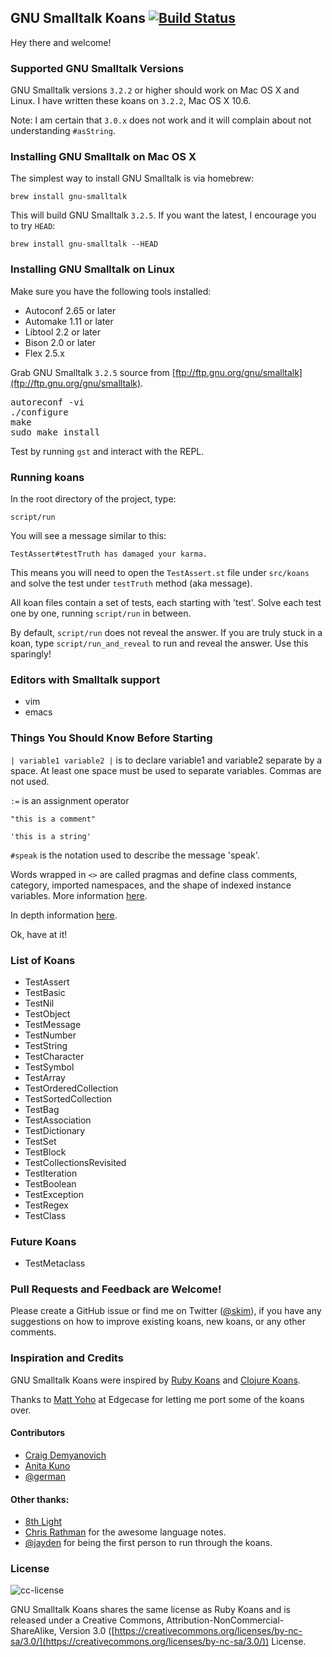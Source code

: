 ## GNU Smalltalk Koans [![Build Status](https://travis-ci.org/sl4m/gnu_smalltalk_koans.svg?branch=master)](https://travis-ci.org/sl4m/gnu_smalltalk_koans)

Hey there and welcome!

### Supported GNU Smalltalk Versions

GNU Smalltalk versions `3.2.2` or higher should work on Mac OS X and Linux.  I have written these koans on `3.2.2`, Mac OS X 10.6.

Note: I am certain that `3.0.x` does not work and it will complain about not understanding `#asString`.

### Installing GNU Smalltalk on Mac OS X

The simplest way to install GNU Smalltalk is via homebrew:

`brew install gnu-smalltalk`

This will build GNU Smalltalk `3.2.5`.  If you want the latest, I encourage you to try `HEAD`:

`brew install gnu-smalltalk --HEAD`

### Installing GNU Smalltalk on Linux

Make sure you have the following tools installed:

* Autoconf 2.65 or later
* Automake 1.11 or later
* Libtool 2.2 or later
* Bison 2.0 or later
* Flex 2.5.x

Grab GNU Smalltalk `3.2.5` source from [ftp://ftp.gnu.org/gnu/smalltalk](ftp://ftp.gnu.org/gnu/smalltalk).

<pre>
autoreconf -vi
./configure
make
sudo make install
</pre>

Test by running `gst` and interact with the REPL.

### Running koans

In the root directory of the project, type:

`script/run`

You will see a message similar to this:

`TestAssert#testTruth has damaged your karma.`

This means you will need to open the `TestAssert.st` file under `src/koans` and solve the test under `testTruth` method (aka message).

All koan files contain a set of tests, each starting with 'test'.  Solve each test one by one, running `script/run` in between.

By default, `script/run` does not reveal the answer.  If you are truly stuck in a koan, type `script/run_and_reveal` to run and reveal the answer.  Use this sparingly!

### Editors with Smalltalk support

* vim
* emacs

### Things You Should Know Before Starting

`| variable1 variable2 |` is to declare variable1 and variable2 separate by a space.  At least one space must be used to separate variables.  Commas are not used.

`:=` is an assignment operator

`"this is a comment"`

`'this is a string'`

`#speak` is the notation used to describe the message 'speak'.

Words wrapped in `<>` are called pragmas and define class comments, category, imported namespaces, and the shape of indexed instance variables.  More information [here](http://www.gnu.org/software/smalltalk/manual/gst.html#Syntax).

In depth information [here](http://squeak.joyful.com/LanguageNotes).

Ok, have at it!

### List of Koans

* TestAssert
* TestBasic
* TestNil
* TestObject
* TestMessage
* TestNumber
* TestString
* TestCharacter
* TestSymbol
* TestArray
* TestOrderedCollection
* TestSortedCollection
* TestBag
* TestAssociation
* TestDictionary
* TestSet
* TestBlock
* TestCollectionsRevisited
* TestIteration
* TestBoolean
* TestException
* TestRegex
* TestClass

### Future Koans

* TestMetaclass

### Pull Requests and Feedback are Welcome!

Please create a GitHub issue or find me on Twitter ([@skim](https://twitter.com/skim)), if you have any suggestions on how to improve existing koans, new koans, or any other comments.

### Inspiration and Credits

GNU Smalltalk Koans were inspired by [Ruby Koans](https://github.com/edgecase/ruby_koans) and [Clojure Koans](https://github.com/functional-koans/clojure-koans).

Thanks to [Matt Yoho](https://twitter.com/#!/mattyoho) at Edgecase for letting me port some of the koans over.

#### Contributors

* [Craig Demyanovich](https://twitter.com/demmer12)
* [Anita Kuno](https://twitter.com/anteaya)
* [@german](https://github.com/german)

#### Other thanks:

* [8th Light](https://8thlight.com/)
* [Chris Rathman](http://squeak.joyful.com/LanguageNotes) for the awesome language notes.
* [@jayden](https://github.com/jayden) for being the first person to run through the koans.

### License

![cc-license](https://licensebuttons.net/l/by-nc-sa/3.0/88x31.png)

GNU Smalltalk Koans shares the same license as Ruby Koans and is released under a Creative Commons,
Attribution-NonCommercial-ShareAlike, Version 3.0
([https://creativecommons.org/licenses/by-nc-sa/3.0/](https://creativecommons.org/licenses/by-nc-sa/3.0/)) License.
